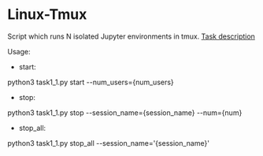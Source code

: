 # Linux-Tmux
Script which runs N isolated Jupyter environments in tmux.
[Task description](https://gitlab.com/fpmi-atp/tpos21/-/blob/master/homeworks/hw-01.md)


Usage:

- start:

python3 task1_1.py start --num_users={num_users}
- stop:

python3 task1_1.py stop --session_name={session_name} --num={num}
- stop_all:

python3 task1_1.py stop_all --session_name='{session_name}'